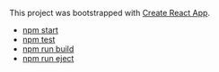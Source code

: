 This project was bootstrapped with [Create React App](https://github.com/facebookincubator/create-react-app).

  - [npm start](#npm-start)
  - [npm test](#npm-test)
  - [npm run build](#npm-run-build)
  - [npm run eject](#npm-run-eject)
